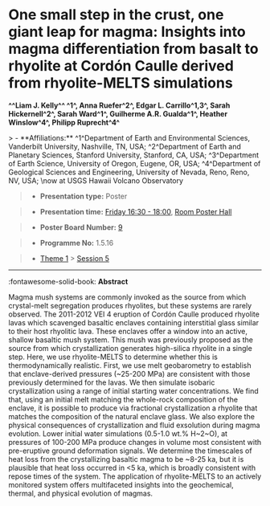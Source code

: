 # One small step in the crust, one giant leap for magma: Insights into magma differentiation from basalt to rhyolite at Cordón Caulle derived from rhyolite-MELTS simulations

**^^Liam J. Kelly^^ ^1^, Anna Ruefer^2^, Edgar L. Carrillo^1,3^, Sarah Hickernell^2^, Sarah Ward^1^, Guilherme A.R. Gualda^1^, Heather Winslow^4\^, Philipp Ruprecht^4^**

<!-- more -->> - **Affiliations:** ^1^Department of Earth and Environmental Sciences, Vanderbilt University, Nashville, TN, USA; ^2^Department of Earth and Planetary Sciences, Stanford University, Stanford, CA, USA; ^3^Department of Earth Science, University of Oregon, Eugene, OR, USA; ^4^Department of Geological Sciences and Engineering, University of Nevada, Reno, Reno, NV, USA; \now at USGS Hawaii Volcano Observatory

> - **Presentation type:** Poster

> - **Presentation time:** [Friday 16:30 - 18:00](../sessions_comparison.md#__tabbed_4_6), [Room Poster Hall](../maps_venue.md#__tabbed_1_1)

> - **Poster Board Number:** [9](../map_poster_boards.md#friday)

> - **Programme No:** 1.5.16

> - [Theme 1](../theme1.md) > [Session 5](../sessions/session-1-5.md)

--- 

:fontawesome-solid-book: **Abstract**

Magma mush systems are commonly invoked as the source from which crystal-melt segregation produces rhyolites, but these systems are rarely observed. The 2011-2012 VEI 4 eruption of Cordón Caulle produced rhyolite lavas which scavenged basaltic enclaves containing interstitial glass similar to their host rhyolitic lava. These enclaves offer a window into an active, shallow basaltic mush system. This mush was previously proposed as the source from which crystallization generates high-silica rhyolite in a single step. Here, we use rhyolite-MELTS to determine whether this is thermodynamically realistic. First, we use melt geobarometry to establish that enclave-derived pressures (~25-200 MPa) are consistent with those previously determined for the lavas. We then simulate isobaric crystallization using a range of initial starting water concentrations. We find that, using an initial melt matching the whole-rock composition of the enclave, it is possible to produce via fractional crystallization a rhyolite that matches the composition of the natural enclave glass. We also explore the physical consequences of crystallization and fluid exsolution during magma evolution. Lower initial water simulations (0.5-1.0 wt.% H~2~O), at pressures of 100-200 MPa produce changes in volume most consistent with pre-eruptive ground deformation signals. We determine the timescales of heat loss from the crystallizing basaltic magma to be ~8-25 ka, but it is plausible that heat loss occurred in <5 ka, which is broadly consistent with repose times of the system. The application of rhyolite-MELTS to an actively monitored system offers multifaceted insights into the geochemical, thermal, and physical evolution of magmas.

